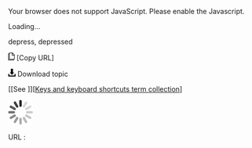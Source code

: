 Your browser does not support JavaScript. Please enable the Javascript.

Loading...

depress, depressed

![Copy URL](depress-depressed_files/Copy.png) [Copy URL]

![Download](depress-depressed_files/Download.png)
Download topic

[[See ][](https://worldready.cloudapp.net/Styleguide/Read?id=2700&topicid=27401)][[Keys and keyboard shortcuts term collection](https://worldready.cloudapp.net/Styleguide/Read?id=2700&topicid=27401)]

![In progress](depress-depressed_files/activity-large.gif)

URL :


